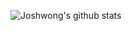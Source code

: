 ![Joshwong's github stats](https://github-readme-stats.vercel.app/api?username=wangzhenxi&show_icons=true&count_private=true)
